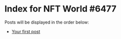 # Index for NFT World #6477
Posts will be displayed in the order below:

- [Your first post](./001-first.md)

